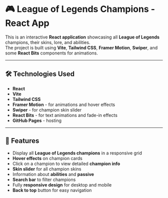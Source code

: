 # 🎮 League of Legends Champions - React App

This is an interactive **React application** showcasing all **League of Legends** champions, their skins, lore, and abilities.  
The project is built using **Vite**, **Tailwind CSS**, **Framer Motion**, **Swiper**, and some **React Bits** components for animations.

---

## 🛠️ Technologies Used

- **React**  
- **Vite**  
- **Tailwind CSS**  
- **Framer Motion** - for animations and hover effects  
- **Swiper** - for champion skin slider  
- **React Bits** - for text animations and fade-in effects  
- **GitHub Pages** - hosting

---

## 🚀 Features

- Display all **League of Legends champions** in a responsive grid  
- **Hover effects** on champion cards  
- Click on a champion to view detailed **champion info**  
- **Skin slider** for all champion skins  
- Information about **abilities** and **passive**  
- **Search bar** to filter champions  
- Fully **responsive design** for desktop and mobile  
- **Back to top** button for easy navigation
